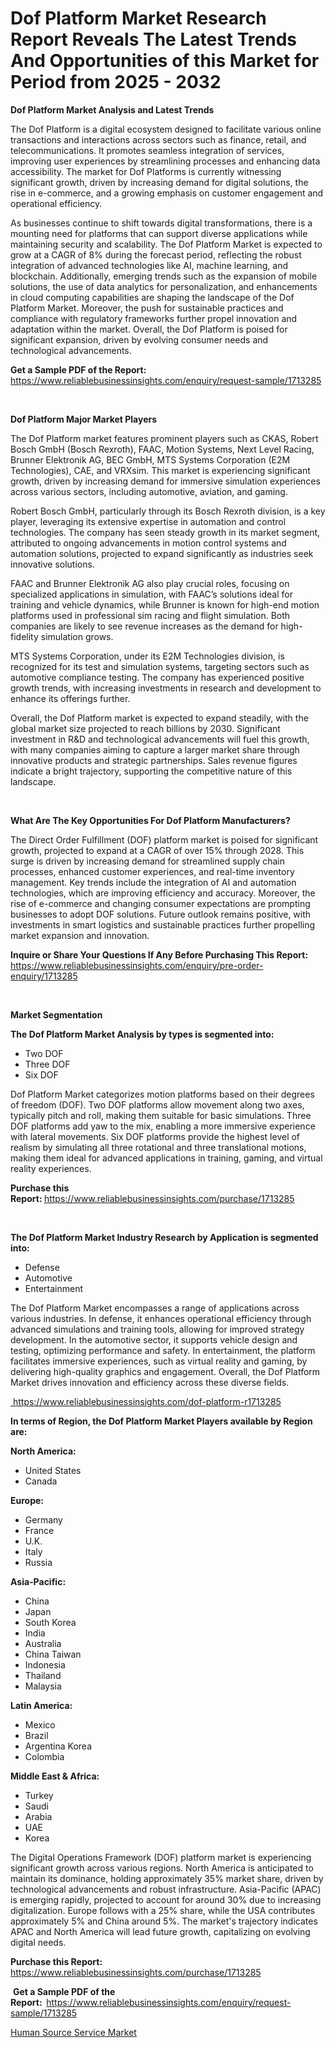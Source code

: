 <p><h1>Dof Platform Market Research Report Reveals The Latest Trends And Opportunities of this Market for Period from 2025 - 2032</h1></p><p><strong>Dof Platform Market Analysis and Latest Trends</strong></p>
<p><p>The Dof Platform is a digital ecosystem designed to facilitate various online transactions and interactions across sectors such as finance, retail, and telecommunications. It promotes seamless integration of services, improving user experiences by streamlining processes and enhancing data accessibility. The market for Dof Platforms is currently witnessing significant growth, driven by increasing demand for digital solutions, the rise in e-commerce, and a growing emphasis on customer engagement and operational efficiency.</p><p>As businesses continue to shift towards digital transformations, there is a mounting need for platforms that can support diverse applications while maintaining security and scalability. The Dof Platform Market is expected to grow at a CAGR of 8% during the forecast period, reflecting the robust integration of advanced technologies like AI, machine learning, and blockchain. Additionally, emerging trends such as the expansion of mobile solutions, the use of data analytics for personalization, and enhancements in cloud computing capabilities are shaping the landscape of the Dof Platform Market. Moreover, the push for sustainable practices and compliance with regulatory frameworks further propel innovation and adaptation within the market. Overall, the Dof Platform is poised for significant expansion, driven by evolving consumer needs and technological advancements.</p></p>
<p><strong>Get a Sample PDF of the Report:&nbsp;</strong> <a href="https://www.reliablebusinessinsights.com/enquiry/request-sample/1713285?utm_campaign=1113&utm_medium=2&utm_source=Github&utm_content=ia&utm_term=11012025&utm_id=dof-platform">https://www.reliablebusinessinsights.com/enquiry/request-sample/1713285</a></p>
<p>&nbsp;</p>
<p><strong>Dof Platform Major Market Players</strong></p>
<p><p>The Dof Platform market features prominent players such as CKAS, Robert Bosch GmbH (Bosch Rexroth), FAAC, Motion Systems, Next Level Racing, Brunner Elektronik AG, BEC GmbH, MTS Systems Corporation (E2M Technologies), CAE, and VRXsim. This market is experiencing significant growth, driven by increasing demand for immersive simulation experiences across various sectors, including automotive, aviation, and gaming.</p><p>Robert Bosch GmbH, particularly through its Bosch Rexroth division, is a key player, leveraging its extensive expertise in automation and control technologies. The company has seen steady growth in its market segment, attributed to ongoing advancements in motion control systems and automation solutions, projected to expand significantly as industries seek innovative solutions.</p><p>FAAC and Brunner Elektronik AG also play crucial roles, focusing on specialized applications in simulation, with FAAC’s solutions ideal for training and vehicle dynamics, while Brunner is known for high-end motion platforms used in professional sim racing and flight simulation. Both companies are likely to see revenue increases as the demand for high-fidelity simulation grows.</p><p>MTS Systems Corporation, under its E2M Technologies division, is recognized for its test and simulation systems, targeting sectors such as automotive compliance testing. The company has experienced positive growth trends, with increasing investments in research and development to enhance its offerings further.</p><p>Overall, the Dof Platform market is expected to expand steadily, with the global market size projected to reach billions by 2030. Significant investment in R&D and technological advancements will fuel this growth, with many companies aiming to capture a larger market share through innovative products and strategic partnerships. Sales revenue figures indicate a bright trajectory, supporting the competitive nature of this landscape.</p></p>
<p>&nbsp;</p>
<p><strong>What Are The Key Opportunities For Dof Platform Manufacturers?</strong></p>
<p><p>The Direct Order Fulfillment (DOF) platform market is poised for significant growth, projected to expand at a CAGR of over 15% through 2028. This surge is driven by increasing demand for streamlined supply chain processes, enhanced customer experiences, and real-time inventory management. Key trends include the integration of AI and automation technologies, which are improving efficiency and accuracy. Moreover, the rise of e-commerce and changing consumer expectations are prompting businesses to adopt DOF solutions. Future outlook remains positive, with investments in smart logistics and sustainable practices further propelling market expansion and innovation.</p></p>
<p><strong>Inquire or Share Your Questions If Any Before Purchasing This Report:</strong> <a href="https://www.reliablebusinessinsights.com/enquiry/pre-order-enquiry/1713285?utm_campaign=1113&utm_medium=2&utm_source=Github&utm_content=ia&utm_term=11012025&utm_id=dof-platform">https://www.reliablebusinessinsights.com/enquiry/pre-order-enquiry/1713285</a></p>
<p>&nbsp;</p>
<p><strong>Market Segmentation</strong></p>
<p><strong>The Dof Platform Market Analysis by types is segmented into:</strong></p>
<p><ul><li>Two DOF</li><li>Three DOF</li><li>Six DOF</li></ul></p>
<p><p>Dof Platform Market categorizes motion platforms based on their degrees of freedom (DOF). Two DOF platforms allow movement along two axes, typically pitch and roll, making them suitable for basic simulations. Three DOF platforms add yaw to the mix, enabling a more immersive experience with lateral movements. Six DOF platforms provide the highest level of realism by simulating all three rotational and three translational motions, making them ideal for advanced applications in training, gaming, and virtual reality experiences.</p></p>
<p><strong>Purchase this Report:&nbsp;</strong><a href="https://www.reliablebusinessinsights.com/purchase/1713285?utm_campaign=1113&utm_medium=2&utm_source=Github&utm_content=ia&utm_term=11012025&utm_id=dof-platform">https://www.reliablebusinessinsights.com/purchase/1713285</a></p>
<p>&nbsp;</p>
<p><strong>The Dof Platform Market Industry Research by Application is segmented into:</strong></p>
<p><ul><li>Defense</li><li>Automotive</li><li>Entertainment</li></ul></p>
<p><p>The Dof Platform Market encompasses a range of applications across various industries. In defense, it enhances operational efficiency through advanced simulations and training tools, allowing for improved strategy development. In the automotive sector, it supports vehicle design and testing, optimizing performance and safety. In entertainment, the platform facilitates immersive experiences, such as virtual reality and gaming, by delivering high-quality graphics and engagement. Overall, the Dof Platform Market drives innovation and efficiency across these diverse fields.</p></p>
<p><a href="https://www.reliablebusinessinsights.com/dof-platform-r1713285?utm_campaign=1113&utm_medium=2&utm_source=Github&utm_content=ia&utm_term=11012025&utm_id=dof-platform">&nbsp;https://www.reliablebusinessinsights.com/dof-platform-r1713285</a></p>
<p><strong>In terms of Region, the Dof Platform Market Players available by Region are:</strong></p>
<p>
    <p> <strong> North America: </strong>
        <ul>
            <li>United States</li>
            <li>Canada</li>
        </ul>
        </p> 
    <p> <strong> Europe: </strong>
        <ul>
            <li>Germany</li>
            <li>France</li>
            <li>U.K.</li>
            <li>Italy</li>
            <li>Russia</li>
        </ul>
        </p> 
    <p> <strong> Asia-Pacific: </strong>
        <ul>
            <li>China</li>
            <li>Japan</li>
            <li>South Korea</li>
            <li>India</li>
            <li>Australia</li>
            <li>China Taiwan</li>
            <li>Indonesia</li>
            <li>Thailand</li>
            <li>Malaysia</li>
        </ul>
        </p> 
    <p> <strong> Latin America: </strong>
        <ul>
            <li>Mexico</li>
            <li>Brazil</li>
            <li>Argentina Korea</li>
            <li>Colombia</li>
        </ul>
        </p> 
    <p> <strong> Middle East & Africa: </strong>
        <ul>
            <li>Turkey</li>
            <li>Saudi</li>
            <li>Arabia</li>
            <li>UAE</li>
            <li>Korea</li>
        </ul>
    </p>
    </p>
<p><p>The Digital Operations Framework (DOF) platform market is experiencing significant growth across various regions. North America is anticipated to maintain its dominance, holding approximately 35% market share, driven by technological advancements and robust infrastructure. Asia-Pacific (APAC) is emerging rapidly, projected to account for around 30% due to increasing digitalization. Europe follows with a 25% share, while the USA contributes approximately 5% and China around 5%. The market's trajectory indicates APAC and North America will lead future growth, capitalizing on evolving digital needs.</p></p>
<p><strong>Purchase this Report: </strong><a href="https://www.reliablebusinessinsights.com/purchase/1713285?utm_campaign=1113&utm_medium=2&utm_source=Github&utm_content=ia&utm_term=11012025&utm_id=dof-platform">https://www.reliablebusinessinsights.com/purchase/1713285</a></p>
<p>&nbsp;<strong>Get a Sample PDF of the Report:&nbsp;&nbsp;</strong><a href="https://www.reliablebusinessinsights.com/enquiry/request-sample/1713285?utm_campaign=1113&utm_medium=2&utm_source=Github&utm_content=ia&utm_term=11012025&utm_id=dof-platform">https://www.reliablebusinessinsights.com/enquiry/request-sample/1713285</a></p>
<p><strong></strong></p>
<p><p><a href="https://github.com/lisaeichler20775/Market-Research-Report-List-1/blob/main/human-source-service-market.md?utm_campaign=1113&utm_medium=2&utm_source=Github&utm_content=ia&utm_term=11012025&utm_id=dof-platform">Human Source Service Market</a></p></p>
